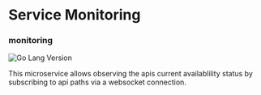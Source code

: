 <h1>Service Monitoring</h1>
<h3>monitoring</h3>
<img src="https://img.shields.io/github/go-mod/go-version/wisdom-oss/service-api-monitor?style=for-the-badge" alt="Go Lang Version"/>
</div>

This microservice allows observing the apis current availablility status by
subscribing to api paths via a websocket connection.